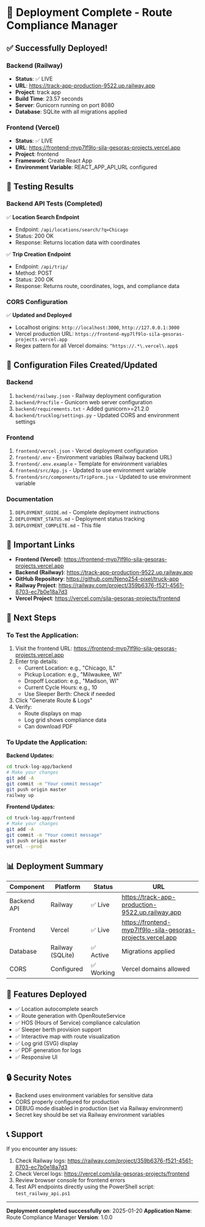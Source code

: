 # 🎉 Deployment Complete - Route Compliance Manager

## ✅ Successfully Deployed!

### Backend (Railway)

- **Status**: ✅ LIVE
- **URL**: https://track-app-production-9522.up.railway.app
- **Project**: track app
- **Build Time**: 23.57 seconds
- **Server**: Gunicorn running on port 8080
- **Database**: SQLite with all migrations applied

### Frontend (Vercel)

- **Status**: ✅ LIVE
- **URL**: https://frontend-myp7lf9lo-sila-gesoras-projects.vercel.app
- **Project**: frontend
- **Framework**: Create React App
- **Environment Variable**: REACT_APP_API_URL configured

## 🧪 Testing Results

### Backend API Tests (Completed)

✅ **Location Search Endpoint**

- Endpoint: `/api/locations/search/?q=Chicago`
- Status: 200 OK
- Response: Returns location data with coordinates

✅ **Trip Creation Endpoint**

- Endpoint: `/api/trip/`
- Method: POST
- Status: 200 OK
- Response: Returns route, coordinates, logs, and compliance data

### CORS Configuration

✅ **Updated and Deployed**

- Localhost origins: `http://localhost:3000`, `http://127.0.0.1:3000`
- Vercel production URL: `https://frontend-myp7lf9lo-sila-gesoras-projects.vercel.app`
- Regex pattern for all Vercel domains: `^https://.*\.vercel\.app$`

## 📝 Configuration Files Created/Updated

### Backend

1. `backend/railway.json` - Railway deployment configuration
2. `backend/Procfile` - Gunicorn web server configuration
3. `backend/requirements.txt` - Added gunicorn>=21.2.0
4. `backend/trucklog/settings.py` - Updated CORS and environment settings

### Frontend

1. `frontend/vercel.json` - Vercel deployment configuration
2. `frontend/.env` - Environment variables (Railway backend URL)
3. `frontend/.env.example` - Template for environment variables
4. `frontend/src/App.js` - Updated to use environment variable
5. `frontend/src/components/TripForm.jsx` - Updated to use environment variable

### Documentation

1. `DEPLOYMENT_GUIDE.md` - Complete deployment instructions
2. `DEPLOYMENT_STATUS.md` - Deployment status tracking
3. `DEPLOYMENT_COMPLETE.md` - This file

## 🔗 Important Links

- **Frontend (Vercel)**: https://frontend-myp7lf9lo-sila-gesoras-projects.vercel.app
- **Backend (Railway)**: https://track-app-production-9522.up.railway.app
- **GitHub Repository**: https://github.com/Neno254-pixel/truck-app
- **Railway Project**: https://railway.com/project/359b6376-f521-4561-8703-ec7b0e18a7d3
- **Vercel Project**: https://vercel.com/sila-gesoras-projects/frontend

## 🚀 Next Steps

### To Test the Application:

1. Visit the frontend URL: https://frontend-myp7lf9lo-sila-gesoras-projects.vercel.app
2. Enter trip details:
   - Current Location: e.g., "Chicago, IL"
   - Pickup Location: e.g., "Milwaukee, WI"
   - Dropoff Location: e.g., "Madison, WI"
   - Current Cycle Hours: e.g., 10
   - Use Sleeper Berth: Check if needed
3. Click "Generate Route & Logs"
4. Verify:
   - Route displays on map
   - Log grid shows compliance data
   - Can download PDF

### To Update the Application:

**Backend Updates:**

```bash
cd truck-log-app/backend
# Make your changes
git add -A
git commit -m "Your commit message"
git push origin master
railway up
```

**Frontend Updates:**

```bash
cd truck-log-app/frontend
# Make your changes
git add -A
git commit -m "Your commit message"
git push origin master
vercel --prod
```

## 📊 Deployment Summary

| Component   | Platform         | Status     | URL                                                         |
| ----------- | ---------------- | ---------- | ----------------------------------------------------------- |
| Backend API | Railway          | ✅ Live    | https://track-app-production-9522.up.railway.app            |
| Frontend    | Vercel           | ✅ Live    | https://frontend-myp7lf9lo-sila-gesoras-projects.vercel.app |
| Database    | Railway (SQLite) | ✅ Active  | Migrations applied                                          |
| CORS        | Configured       | ✅ Working | Vercel domains allowed                                      |

## 🎯 Features Deployed

- ✅ Location autocomplete search
- ✅ Route generation with OpenRouteService
- ✅ HOS (Hours of Service) compliance calculation
- ✅ Sleeper berth provision support
- ✅ Interactive map with route visualization
- ✅ Log grid (SVG) display
- ✅ PDF generation for logs
- ✅ Responsive UI

## 🔒 Security Notes

- Backend uses environment variables for sensitive data
- CORS properly configured for production
- DEBUG mode disabled in production (set via Railway environment)
- Secret key should be set via Railway environment variables

## 📞 Support

If you encounter any issues:

1. Check Railway logs: https://railway.com/project/359b6376-f521-4561-8703-ec7b0e18a7d3
2. Check Vercel logs: https://vercel.com/sila-gesoras-projects/frontend
3. Review browser console for frontend errors
4. Test API endpoints directly using the PowerShell script: `test_railway_api.ps1`

---

**Deployment completed successfully on**: 2025-01-20
**Application Name**: Route Compliance Manager
**Version**: 1.0.0
